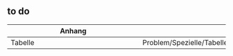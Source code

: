 ## to do
|<div style="width:30vw">Anhang</div>|<div style="width:50vw">Zu Kapitel</div>|
|---|---|
| Tabelle | Problem/Spezielle/Tabellen |